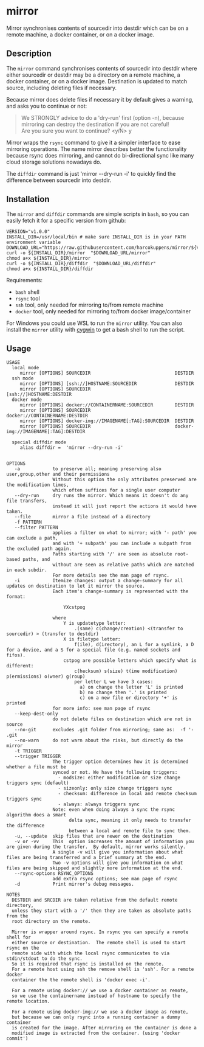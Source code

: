 # mirror
Mirror synchronises contents of sourcedir into  destdir which can be on a remote machine, a docker container, or on a docker image.

## Description

The `mirror` command synchronises contents of sourcedir into  destdir
where either sourcedir or destdir may be a directory
on a remote machine, a docker container, or on a docker image.
Destination is updated to match source, including deleting 
files if necessary.

Because mirror does delete files if necessary it by default 
gives a warning, and asks you to continue or not:
	
>We STRONGLY advice to do a 'dry-run' first (option -n), because 
>mirroring can destroy the destination if you are not careful!<br>
>Are you sure you want to continue? <y/N> y

Mirror wraps the `rsync` command to give it a simpler interface
to ease mirroring operations. The name mirror describes
better the functionality because rsync does mirroring,
and cannot do bi-directional sync like many cloud storage
solutions nowadays do.

The `diffdir` command is just 'mirror --dry-run -i' to quickly find
the difference between sourcedir into  destdir. 

## Installation ##



The `mirror` and `diffdir` commands are simple scripts in `bash`, so you can easily fetch it for a specific version from github:


    VERSION="v1.0.0" 
    INSTALL_DIR=/usr/local/bin # make sure INSTALL_DIR is in your PATH environment variable
    DOWNLOAD_URL="https://raw.githubusercontent.com/harcokuppens/mirror/${VERSION}/bin/"
    curl -o ${INSTALL_DIR}/mirror  "$DOWNLOAD_URL/mirror"
    chmod a+x ${INSTALL_DIR}/mirror
    curl -o ${INSTALL_DIR}/diffdir  "$DOWNLOAD_URL/diffdir"
    chmod a+x ${INSTALL_DIR}/diffdir
    
      
Requirements:  

* `bash` shell
* `rsync` tool
* `ssh` tool, only needed for mirroring to/from remote machine
* `docker` tool, only needed for mirroring to/from docker image/container

      
For Windows you could use WSL to run the `mirror` utility. You can also install the `mirror` utility with [cygwin](https://cygwin.org) to get a bash shell to run the script.     
	    
	    
## Usage ##
  

    USAGE 
      local mode
         mirror [OPTIONS] SOURCEDIR                               DESTDIR
      ssh mode    
         mirror [OPTIONS] [ssh://]HOSTNAME:SOURCEDIR              DESTDIR
         mirror [OPTIONS] SOURCEDIR                               [ssh://]HOSTNAME:DESTDIR
      docker mode    
         mirror [OPTIONS] docker://CONTAINERNAME:SOURCEDIR        DESTDIR
         mirror [OPTIONS] SOURCEDIR                               docker://CONTAINERNAME:DESTDIR
         mirror [OPTIONS] docker-img://IMAGENAME[:TAG]:SOURCEDIR  DESTDIR
         mirror [OPTIONS] SOURCEDIR                               docker-img://IMAGENAME[:TAG]:DESTDIR
  
      special diffdir mode
         alias diffdir =  'mirror --dry-run -i'
     

    OPTIONS
       -a            to preserve all; meaning preserving also user,group,other and their permissions
                     Without this option the only attributes preserved are the modification times,
                     which often suffices for a single user computer
       --dry-run     dry runs the mirror. Which means it doesn't do any file transfers, 
                     instead it will just report the actions it would have taken.
       --file        mirror a file instead of a directory              
       -f PATTERN    
       --filter PATTERN
                     applies a filter on what to mirror; with '- path' you can exclude a path, 
                     and with '+ subpath' you can include a subpath from the excluded path again. 
                     Paths starting with '/' are seen as absolute root-based paths, and
                     without are seen as relative paths which are matched in each subdir. 
                     For more details see the man page of rsync. 
       -i            Itemize changes: output a change-summary for all updates on destination to let it mirror the source.
                     Each item's change-summary is represented with the format:

                         YXcstpog
                     
                     where
                         Y is updatetype letter:  
                             .(same) c(change/creation) <(transfer to sourcedir) > (transfer to destdir)
                         X is filetype letter:  
                             f(ile), d(irectory), an L for a symlink, a D for a device, and a S for a special file (e.g. named sockets and fifos).
                         cstpog are possible letters which specify what is different:
                             c(hecksum) s(size) t(ime modification) p(ermissions) o(wner) g(roup)
                             per letter L we have 3 cases: 
                               a) on change the letter 'L' is printed
                               b) no change then '.' is printed
                               c) on a new file or directory '+' is printed
                     for more info: see man page of rsync      
       --keep-dest-only      
                     do not delete files on destination which are not in source   
       --no-git      excludes .git folder from mirroring; same as:  -f '- .git
       --no-warn     do not warn about the risks, but directly do the mirror
       -t TRIGGER   
       --trigger TRIGGER   
                     The trigger option determines how it is determined whether a file must be
                     synced or not. We have the following triggers: 
                       - modsize: either modification or size change triggers sync (default)
                       - sizeonly: only size change triggers sync 
                       - checksum: difference in local and remote checksum triggers sync
                       - always: always triggers sync
                     Note: even when doing always a sync the rsync algorithm does a smart
                           delta sync, meaning it only needs to transfer the difference 
                           between a local and remote file to sync them.
       -u, --update  skip files that are newer on the destination         
       -v or -vv     This  option increases the amount of information you are given during the transfer.  By default, mirror works silently. 
                     A single -v will give you information about what files are being transferred and a brief summary at the end. 
                     Two -v options will give you information on what files are being skipped and slightly more information at the end.              
       --rsync-options RSYNC_OPTIONS  
                     add extra rsync options; see man page of rsync
       -d            Print mirror's debug messages.                 

    NOTES
      DESTDIR and SRCDIR are taken relative from the default remote directory,
      unless they start with a '/' then they are taken as absolute paths from the
      root directory on the remote.
   
      Mirror is wrapper around rsync. In rsync you can specify a remote shell for
      either source or destination.  The remote shell is used to start rsync on the
      remote side with which the local rsync communicates to via stdin/stdout to do the sync. 
      So it is required that rsync is installed on the remote.
      For a remote host using ssh the remove shell is 'ssh'. For a remote docker 
      container the the remote shell is 'docker exec -i'.
  
      For a remote using docker:// we use a docker container as remote,
      so we use the containername instead of hostname to specify the remote location.
  
      For a remote using docker-img:// we use a docker image as remote, 
      but because we can only rsync into a running container a dummy container
      is created for the image. After mirroring on the container is done a 
      modified image is extracted from the container. (using 'docker commit')